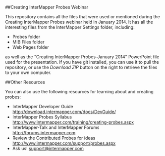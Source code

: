 ##Creating InterMapper Probes Webinar

This repository contains all the files that were used or mentioned during
the Creating InterMapper Probes webinar held in January 2014.
It has all the interesting files from the InterMapper Settings folder, 
including:

- Probes folder
- MIB Files folder
- Web Pages folder

as well as the "Creating InterMapper Probes-January 2014" 
PowerPoint file used for the presentation.
If you have git installed, you can use it to pull the repository, 
or use the _Download ZIP_ button on the right to retrieve 
the files to your own computer.

##Other Resources

You can also use the following resources for learning about and creating probes:

- InterMapper Developer Guide http://download.intermapper.com/docs/DevGuide/
- InterMapper Probes Syllabus http://www.intermapper.com/training/creating-probes.aspx
- InterMapper-Talk and InterMapper Forums http://forums.intermapper.com
- Review the Contributed Probes for ideas http://www.intermapper.com/support/probes.aspx
- Ask us! support@intermapper.com